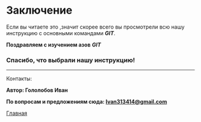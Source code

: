 <h1>Заключение</h1>

Если вы читаете это ,значит скорее всего вы просмотрели всю нашу инструкцию с основными командами <em><b>GIT</b></em>. 

<b>Поздравляем с изучением азов</b> <em><b>GIT</b></em>


<h3><strong>Спасибо, что выбрали нашу инструкцию!</strong></h3>

___
Контакты:

<b>Автор: Гололобов Иван

По вопросам и предложениям сюда:
Ivan313414@gmail.com</b>

[Главная](/readme.md)
